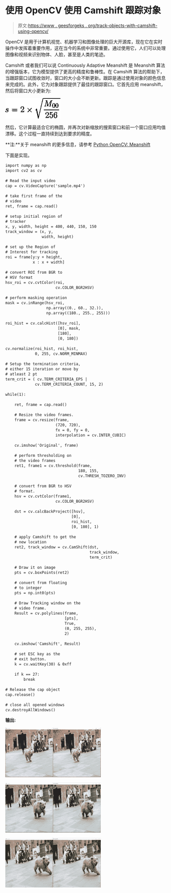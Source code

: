 # 使用 OpenCV 使用 Camshift 跟踪对象

> 原文:[https://www . geesforgeks . org/track-objects-with-camshift-using-opencv/](https://www.geeksforgeeks.org/track-objects-with-camshift-using-opencv/)

OpenCV 是用于计算机视觉、机器学习和图像处理的巨大开源库，现在它在实时操作中发挥着重要作用，这在当今的系统中非常重要。通过使用它，人们可以处理图像和视频来识别物体、人脸，甚至是人类的笔迹。

Camshift 或者我们可以说 Continuously Adaptive Meanshift 是 Meanshift 算法的增强版本，它为模型提供了更高的精度和鲁棒性。在 Camshift 算法的帮助下，当跟踪窗口试图收敛时，窗口的大小会不断更新。跟踪是通过使用对象的颜色信息来完成的。此外，它为对象跟踪提供了最佳的跟踪窗口。它首先应用 meanshift，然后将窗口大小更新为:

![ \[s = 2\times\sqrt{\frac{M_{00}}{256}}\] ](img/77f929c169f7a379ff9e532990913ec2.png "Rendered by QuickLaTeX.com")

然后，它计算最适合它的椭圆，并再次对新缩放的搜索窗口和前一个窗口应用均值漂移。这个过程一直持续到达到要求的精度。

**注:**关于 meanshift 的更多信息，请参考 [Python OpenCV: Meanshift](http://geeksforgeeks.org/python-opencv-meanshift/)

下面是实现。

```
import numpy as np
import cv2 as cv

# Read the input video
cap = cv.VideoCapture('sample.mp4')

# take first frame of the
# video
ret, frame = cap.read()

# setup initial region of
# tracker
x, y, width, height = 400, 440, 150, 150
track_window = (x, y, 
                width, height)

# set up the Region of
# Interest for tracking
roi = frame[y:y + height,
            x : x + width]

# convert ROI from BGR to
# HSV format
hsv_roi = cv.cvtColor(roi,
                      cv.COLOR_BGR2HSV)

# perform masking operation
mask = cv.inRange(hsv_roi, 
                  np.array((0., 60., 32.)),
                  np.array((180., 255., 255)))

roi_hist = cv.calcHist([hsv_roi], 
                       [0], mask,
                       [180], 
                       [0, 180])

cv.normalize(roi_hist, roi_hist,
             0, 255, cv.NORM_MINMAX)

# Setup the termination criteria, 
# either 15 iteration or move by
# atleast 2 pt
term_crit = ( cv.TERM_CRITERIA_EPS | 
             cv.TERM_CRITERIA_COUNT, 15, 2)

while(1):

    ret, frame = cap.read()

    # Resize the video frames.
    frame = cv.resize(frame, 
                      (720, 720), 
                      fx = 0, fy = 0,
                      interpolation = cv.INTER_CUBIC)

    cv.imshow('Original', frame)

    # perform thresholding on 
    # the video frames
    ret1, frame1 = cv.threshold(frame,
                                180, 155,
                                cv.THRESH_TOZERO_INV)

    # convert from BGR to HSV
    # format.
    hsv = cv.cvtColor(frame1, 
                      cv.COLOR_BGR2HSV)

    dst = cv.calcBackProject([hsv], 
                             [0], 
                             roi_hist, 
                             [0, 180], 1)

    # apply Camshift to get the 
    # new location
    ret2, track_window = cv.CamShift(dst,
                                     track_window,
                                     term_crit)

    # Draw it on image
    pts = cv.boxPoints(ret2)

    # convert from floating
    # to integer
    pts = np.int0(pts)

    # Draw Tracking window on the
    # video frame.
    Result = cv.polylines(frame, 
                          [pts], 
                          True, 
                          (0, 255, 255), 
                          2)

    cv.imshow('Camshift', Result)

    # set ESC key as the
    # exit button.
    k = cv.waitKey(30) & 0xff

    if k == 27:
        break

# Release the cap object
cap.release()

# close all opened windows
cv.destroyAllWindows()
```

**输出:**

![](img/65784d0be7e1974e7a0bd01f2651c6c9.png)

![](img/b78cebdd9f5bfe9ac131505e371c2e3d.png)

![](img/a6eaf63c0bd956eaab64f88058ebd454.png)